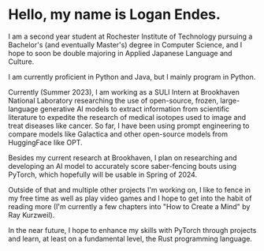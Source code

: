 # Hello, my name is Logan Endes.

I am a second year student at Rochester Institute of Technology pursuing a Bachelor's (and eventually Master's) degree in Computer Science, and I hope to soon be double majoring in Applied Japanese Language and Culture.

I am currently proficient in Python and Java, but I mainly program in Python. 

Currently (Summer 2023), I am working as a SULI Intern at Brookhaven National Laboratory researching the use of open-source, frozen, large-language generative AI models to extract information from scientific literature to expedite the research of medical isotopes used to image and treat diseases like cancer. So far, I have been using prompt engineering to compare models like Galactica and other open-source models from HuggingFace like OPT.

Besides my current research at Brookhaven, I plan on researching and developing an AI model to accurately score saber-fencing bouts using PyTorch, which hopefully will be usable in Spring of 2024.

Outside of that and multiple other projects I'm working on, I like to fence in my free time as well as play video games and I hope to get into the habit of reading more (I'm currently a few chapters into "How to Create a Mind" by Ray Kurzweil).  

In the near future, I hope to enhance my skills with PyTorch through projects and learn, at least on a fundamental level, the Rust programming language. 